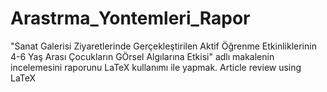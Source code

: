 # Arastrma_Yontemleri_Rapor

"Sanat Galerisi Ziyaretlerinde Gerçekleştirilen Aktif Öğrenme Etkinliklerinin 4-6 Yaş Arası Çocukların GÖrsel Algılarına Etkisi" adlı makalenin incelemesini raporunu LaTeX kullanımı ile yapmak.
Article review using LaTeX





